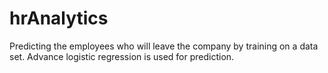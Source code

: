 # hrAnalytics
Predicting the employees who will leave the company by training on a data set. Advance logistic regression is used for prediction.
